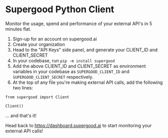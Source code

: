 # Supergood Python Client

Monitor the usage, spend and performance of your external API's in 5 minutes flat.

1. Sign-up for an account on supergood.ai
2. Create your organization
3. Head to the "API Keys" side panel, and generate your CLIENT_ID and CLIENT_SECRET
4. In your codebase, run `pip -m install supergood`
5. Add the above CLIENT_ID and CLIENT_SECRET as environment variables in your codebase as `SUPERGOOD_CLIENT_ID` and `SUPERGOOD_CLIENT_SECRET` respectively.
6. At the top of any file you're making external API calls, add the following two lines:

```
from supergood import Client

Client()
```
... and that's it!

Head back to https://dashboard.supergood.ai to start monitoring your external API calls!

